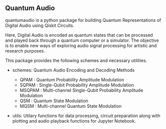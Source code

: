 ## Quantum Audio
quantumaudio is a python package for building Quantum Representations of Digital Audio using Qiskit Circuits. 



Here, Digital Audio is encoded as quantum states that can be processed and played back through a quantum computer or a simulator. The objective is to enable new ways of exploring audio signal processing for artistic and research purposes. 

This package provides the following schemes and necessary utilities.

- schemes: Quantum Audio Encoding and Decoding Methods

    - QPAM   : Quantum Probability Amplitude Modulation
    - SQPAM  : Single-Qubit Probability Amplitude Modulation
    - MSQPAM : Multi-channel Single-Qubit Probability Amplitude Modulation
    - QSM    : Quantum State Modulation
    - MQSM   : Multi-channel Quantum State Modulation

- utils: Utilary functions for data processing, circuit preparation along
         with plotting and audio playback functions for Jupyter Notebook.
